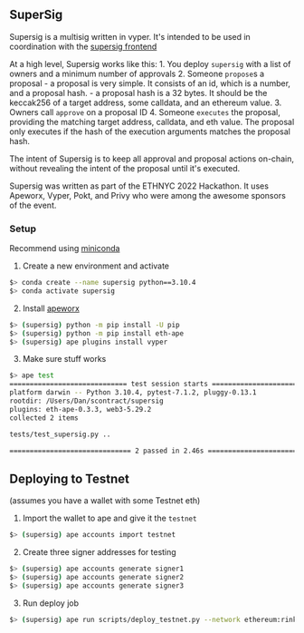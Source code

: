 ## SuperSig
Supersig is a multisig written in vyper. It's intended to be used in coordination with the [supersig frontend](https://github.com/relyt29/supersig-frontend)

At a high level, Supersig works like this:
    1. You deploy `supersig` with a list of owners and a minimum number of approvals
    2. Someone `propose`s a proposal
        - a proposal is very simple. It consists of an id, which is a number, and a proposal hash.
        - a proposal hash is a 32 bytes. It should be the keccak256 of a target address, some calldata, and an ethereum value.
    3. Owners call `approve` on a proposal ID
    4. Someone `executes` the proposal, providing the matching target address, calldata, and eth value. The proposal only executes if the hash of the execution arguments matches the proposal hash.

The intent of Supersig is to keep all approval and proposal actions on-chain, without revealing the intent of the proposal until it's executed.

Supersig was written as part of the ETHNYC 2022 Hackathon. It uses Apeworx, Vyper, Pokt, and Privy who were among the awesome sponsors of the event.

### Setup
Recommend using [miniconda](https://docs.conda.io/en/latest/miniconda.html)

1. Create a new environment and activate
```sh
$> conda create --name supersig python==3.10.4
$> conda activate supersig
```

2. Install [apeworx](https://www.apeworx.io/)
```sh
$> (supersig) python -m pip install -U pip
$> (supersig) python -m pip install eth-ape
$> (supersig) ape plugins install vyper
```

3. Make sure stuff works
```sh
$> ape test
============================= test session starts =============================
platform darwin -- Python 3.10.4, pytest-7.1.2, pluggy-0.13.1
rootdir: /Users/Dan/scontract/supersig
plugins: eth-ape-0.3.3, web3-5.29.2
collected 2 items                                                             

tests/test_supersig.py ..                                               [100%]

============================== 2 passed in 2.46s ==============================
```

## Deploying to Testnet
(assumes you have a wallet with some Testnet eth)
1. Import the wallet to ape and give it the `testnet`
```sh
$> (supersig) ape accounts import testnet
```

2. Create three signer addresses for testing
```sh
$> (supersig) ape accounts generate signer1
$> (supersig) ape accounts generate signer2
$> (supersig) ape accounts generate signer3
```

3. Run deploy job
```sh
$> (supersig) ape run scripts/deploy_testnet.py --network ethereum:rinkeby
```
